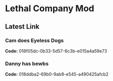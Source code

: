 # Lethal Company Mod
## Latest Link
### Cam does Eyeless Dogs
**Code:** 018f05dc-0b33-5d57-6c3b-e015a4a59e73
### Danny has bewbs
**Code:** 018ddba2-69b0-9ab9-e545-a490425afcb2
